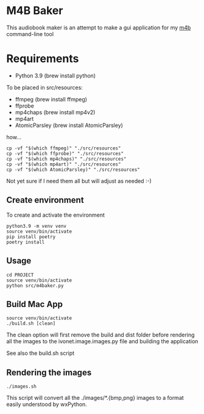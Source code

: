 # M4B Baker

This audiobook maker is an attempt to make a gui application for my
[m4b](https://github.com/IvoNet/docker-mediatools/blob/master/bin/m4b) command-line tool

# Requirements

- Python 3.9 (brew install python)

To be placed in src/resources:

- ffmpeg (brew install ffmpeg)
- ffprobe
- mp4chaps (brew install mp4v2)
- mp4art
- AtomicParsley (brew install AtomicParsley)

how...

```shell
cp -vf "$(which ffmpeg)" "./src/resources"
cp -vf "$(which ffprobe)" "./src/resources"
cp -vf "$(which mp4chaps)" "./src/resources"
cp -vf "$(which mp4art)" "./src/resources"
cp -vf "$(which AtomicParsley)" "./src/resources"
```

Not yet sure if I need them all but will adjust as needed :-)

## Create environment

To create and activate the environment

```shell
python3.9 -m venv venv
source venv/bin/activate
pip install poetry 
poetry install
```

## Usage

```shell
cd PROJECT
source venv/bin/activate
python src/m4baker.py
```

## Build Mac App

```shell
source venv/bin/activate
./build.sh [clean]
```

The clean option will first remove the build and dist folder before rendering all the images to the
ivonet.image.images.py file and building the application

See also the build.sh script

## Rendering the images

```shell
./images.sh
```

This script will convert all the ./images/*.{bmp,png} images to a format easily understood by wxPython.
